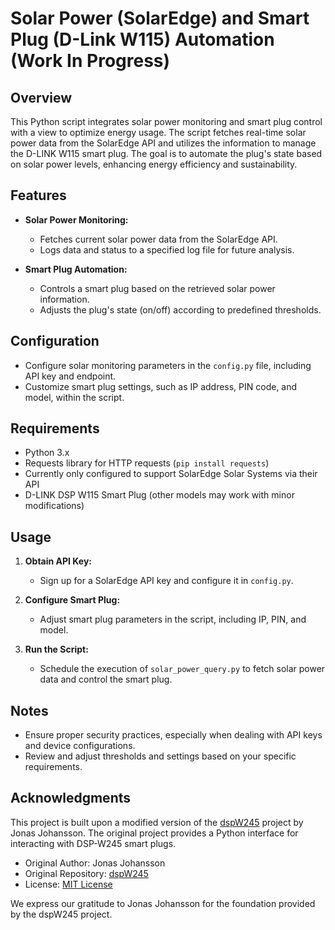 # Solar Power (SolarEdge) and Smart Plug (D-Link W115) Automation (Work In Progress)

## Overview

This Python script integrates solar power monitoring and smart plug control with a view to optimize energy usage. The script fetches real-time solar power data from the SolarEdge API and utilizes the information to manage the D-LINK W115 smart plug. The goal is to automate the plug's state based on solar power levels, enhancing energy efficiency and sustainability.

## Features

- **Solar Power Monitoring:**
  - Fetches current solar power data from the SolarEdge API.
  - Logs data and status to a specified log file for future analysis.

- **Smart Plug Automation:**
  - Controls a smart plug based on the retrieved solar power information.
  - Adjusts the plug's state (on/off) according to predefined thresholds.

## Configuration

- Configure solar monitoring parameters in the `config.py` file, including API key and endpoint.
- Customize smart plug settings, such as IP address, PIN code, and model, within the script.

## Requirements

- Python 3.x
- Requests library for HTTP requests (`pip install requests`)
- Currently only configured to support SolarEdge Solar Systems via their API
- D-LINK DSP W115 Smart Plug (other models may work with minor modifications)

## Usage

1. **Obtain API Key:**
   - Sign up for a SolarEdge API key and configure it in `config.py`.

2. **Configure Smart Plug:**
   - Adjust smart plug parameters in the script, including IP, PIN, and model.

3. **Run the Script:**
   - Schedule the execution of `solar_power_query.py` to fetch solar power data and control the smart plug.

## Notes

- Ensure proper security practices, especially when dealing with API keys and device configurations.
- Review and adjust thresholds and settings based on your specific requirements.


## Acknowledgments

This project is built upon a modified version of the [dspW245](https://github.com/jonassjoh/dspW245) project by Jonas Johansson. The original project provides a Python interface for interacting with DSP-W245 smart plugs.

- Original Author: Jonas Johansson
- Original Repository: [dspW245](https://github.com/jonassjoh/dspW245)
- License: [MIT License](https://opensource.org/licenses/MIT)

We express our gratitude to Jonas Johansson for the foundation provided by the dspW245 project.
